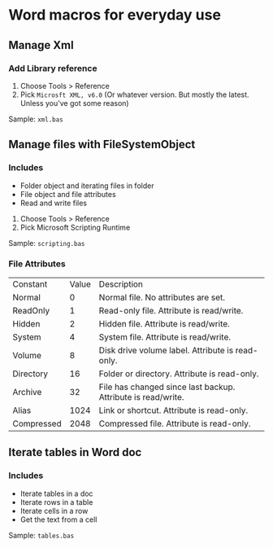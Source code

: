 # Word macros for everyday use
## Manage Xml
### Add Library reference
1. Choose Tools > Reference
2. Pick ```Microsft XML, v6.0``` (Or whatever version. But mostly the latest. Unless you've got some reason)

Sample: ```xml.bas```

## Manage files with FileSystemObject
### Includes
* Folder object and iterating files in folder
* File object and file attributes
* Read and write files

1. Choose Tools > Reference
2. Pick Microsoft Scripting Runtime

Sample: ```scripting.bas```

### File Attributes
<table>
<tr><td>Constant</td><td>Value</td><td>Description</td></tr>
<tr><td>Normal</td><td>0</td><td>Normal file. No attributes are set.</td></tr>
<tr><td>ReadOnly</td><td>1</td><td>Read-only file. Attribute is read/write.</td></tr>
<tr><td>Hidden</td><td>2</td><td>Hidden file. Attribute is read/write.</td></tr>
<tr><td>System</td><td>4</td><td>System file. Attribute is read/write.</td></tr>
<tr><td>Volume</td><td>8</td><td>Disk drive volume label. Attribute is read-only.</td></tr>
<tr><td>Directory</td><td>16</td><td>Folder or directory. Attribute is read-only.</td></tr>
<tr><td>Archive</td><td>32</td><td>File has changed since last backup. Attribute is read/write.</td></tr>
<tr><td>Alias</td><td>1024</td><td>Link or shortcut. Attribute is read-only.</td></tr>
<tr><td>Compressed</td><td>2048</td><td>Compressed file. Attribute is read-only.</td></tr>
</table>


## Iterate tables in Word doc
### Includes
* Iterate tables in a doc
* Iterate rows in a table
* Iterate cells in a row
* Get the text from a cell

Sample: ```tables.bas```